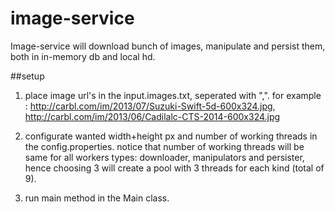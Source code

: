 # image-service
Image-service will download bunch of images, manipulate and persist them, both in in-memory db and local hd.


##setup
1. place image url's in the input.images.txt, seperated with ",".
for example : 
http://carbl.com/im/2013/07/Suzuki-Swift-5d-600x324.jpg,
http://carbl.com/im/2013/06/Cadilalc-CTS-2014-600x324.jpg

2. configurate wanted width+height px and number of working threads in the config.properties.
notice that number of working threads will be same for all workers types: downloader, manipulators and persister, hence choosing 3 will create a pool with 3 threads for each kind (total of 9).

3. run main method in the Main class.
